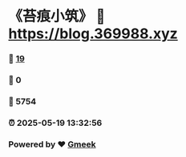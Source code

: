 # 《苔痕小筑》 :link: https://blog.369988.xyz 
### :page_facing_up: [19](https://blog.369988.xyz/tag.html) 
### :speech_balloon: 0 
### :hibiscus: 5754 
### :alarm_clock: 2025-05-19 13:32:56 
### Powered by :heart: [Gmeek](https://github.com/Meekdai/Gmeek)

